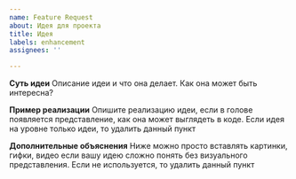 ```yaml
---
name: Feature Request
about: Идея для проекта
title: Идея
labels: enhancement
assignees: ''

---
```


**Суть идеи**
Описание идеи и что она делает. Как она может быть интересна?

**Пример реализации**
Опишите реализацию идеи, если в голове появляется представление, как она может выглядеть в коде. Если идея на уровне только идеи, то удалить данный пункт

**Дополнительные объяснения**
Ниже можно просто вставлять картинки, гифки, видео если вашу идею сложно понять без визуального представления. Если не используется, то удалить данный пункт
